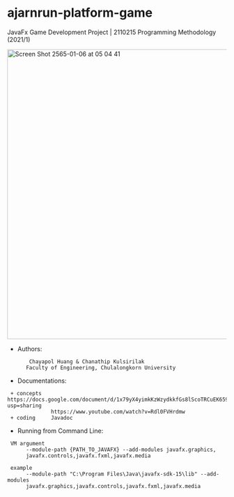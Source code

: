 # ajarnrun-platform-game

JavaFx Game Development Project  | 
2110215 Programming Methodology (2021/1)

<img width="665" alt="Screen Shot 2565-01-06 at 05 04 41" src="https://user-images.githubusercontent.com/69767104/148296181-4169d73b-8f0c-45e3-8da2-f36f8a61edd5.png">


* Authors:
```
       Chayapol Huang & Chanathip Kulsirilak
      Faculty of Engineering, Chulalongkorn University
```

* Documentations:
```
 + concepts   https://docs.google.com/document/d/1x79yX4yimkKzWzydkkfGs8lScoTRCuEK659uXGmUoR0/edit?usp=sharing
              https://www.youtube.com/watch?v=Rdl0FVHrdmw
 + coding     Javadoc
```


* Running from Command Line:
```
 VM argument
      --module-path {PATH_TO_JAVAFX} --add-modules javafx.graphics,
      javafx.controls,javafx.fxml,javafx.media

 example 
      --module-path "C:\Program Files\Java\javafx-sdk-15\lib" --add-modules 
      javafx.graphics,javafx.controls,javafx.fxml,javafx.media
```

